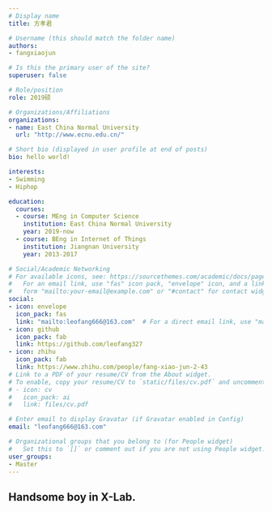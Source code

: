 ```yaml
---
# Display name
title: 方孝君

# Username (this should match the folder name)
authors:
- fangxiaojun

# Is this the primary user of the site?
superuser: false

# Role/position
role: 2019硕

# Organizations/Affiliations
organizations:
- name: East China Normal University
  url: "http://www.ecnu.edu.cn/"

# Short bio (displayed in user profile at end of posts)
bio: hello world!

interests:
- Swimming
- Hiphop

education:
  courses:
  - course: MEng in Computer Science
    institution: East China Normal University
    year: 2019-now
  - course: BEng in Internet of Things
    institution: Jiangnan University
    year: 2013-2017

# Social/Academic Networking
# For available icons, see: https://sourcethemes.com/academic/docs/page-builder/#icons
#   For an email link, use "fas" icon pack, "envelope" icon, and a link in the
#   form "mailto:your-email@example.com" or "#contact" for contact widget.
social:
- icon: envelope
  icon_pack: fas
  link: "mailto:leofang666@163.com"  # For a direct email link, use "mailto:test@example.org".
- icon: github
  icon_pack: fab
  link: https://github.com/leofang327
- icon: zhihu
  icon_pack: fab
  link: https://www.zhihu.com/people/fang-xiao-jun-2-43
# Link to a PDF of your resume/CV from the About widget.
# To enable, copy your resume/CV to `static/files/cv.pdf` and uncomment the lines below.
# - icon: cv
#   icon_pack: ai
#   link: files/cv.pdf

# Enter email to display Gravatar (if Gravatar enabled in Config)
email: "leofang666@163.com"

# Organizational groups that you belong to (for People widget)
#   Set this to `[]` or comment out if you are not using People widget.
user_groups:
- Master
---
```


## Handsome boy in X-Lab.
